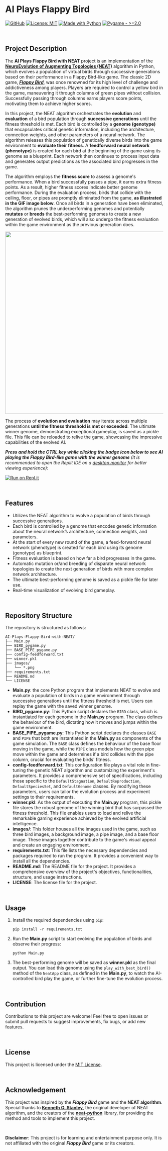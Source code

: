 # AI Plays Flappy Bird
[![GitHub](https://badgen.net/badge/icon/GitHub?icon=github&color=black&label)](https://github.com/MaxineXiong)
[![License: MIT](https://img.shields.io/badge/License-MIT-yellow.svg)](https://opensource.org/licenses/MIT)
[![Made with Python](https://img.shields.io/badge/Python->=3.6-blue?logo=python&logoColor=white)](https://www.python.org)
[![Pygame - >=2.0](https://img.shields.io/badge/Pygame->=2.0-ADFF2F)](https://www.pygame.org/docs/)

<br/>

## **Project Description**

The **AI Plays Flappy Bird with NEAT** project is an implementation of the **[NeuroEvolution of Augmenting Topologies (NEAT)](https://neat-python.readthedocs.io/en/latest/neat_overview.html)** algorithm in Python, which evolves a population of virtual birds through successive generations based on their performance in a Flappy Bird-like game. The classic 2D game, [***Flappy Bird***](https://flappybird.io/), was once renowned for its high level of challenge and addictiveness among players. Players are required to control a yellow bird in the game, maneuvering it through columns of green pipes without collision. Successfully passing through columns earns players score points, motivating them to achieve higher scores.

In this project, the NEAT algorithm orchestrates the **evolution** and **evaluation** of a bird population through **successive generations** until the fitness threshold is met. Each bird is controlled by a **genome (genotype)** that encapsulates critical genetic information, including the architecture, connection weights, and other parameters of a neural network. The algorithm releases this population of genetically diverse birds into the game environment to **evaluate their fitness**. A **feedforward neural network (phenotype)** is created for each bird at the beginning of the game using its genome as a blueprint. Each network then continues to process input data and generates output predictions as the associated bird progresses in the game. 

The algorithm employs the **fitness score** to assess a genome's performance. When a bird successfully passes a pipe, it earns extra fitness points. As a result, higher fitness scores indicate better genome performance. During the evaluation process, birds that collide with the ceiling, floor, or pipes are promptly eliminated from the game, **as illustrated in the GIF image below**. Once all birds in a generation have been eliminated, the algorithm prunes the underperforming genomes and potentially **mutates** or **breeds** the best-performing genomes to create a new generation of evolved birds, which will also undergo the fitness evaluation within the game environment as the previous generation does.

<p align="center">
  <img src="./images/demo.gif" height=580 />
</p>

The process of **evolution and evaluation** may iterate across multiple generations **until the fitness threshold is met or exceeded**. The ultimate winner genome, demonstrating exceptional gameplay, is saved as a pickle file. This file can be reloaded to relive the game, showcasing the impressive capabilities of the evolved AI.

_**Press and hold the CTRL key while clicking the badge icon below to see AI playing the Flappy Bird-like game with the winner genome** (It is recommended to open the Replit IDE on a <ins>desktop monitor</ins> for better viewing experience)_:

[![Run on Repl.it](https://replit.com/badge/github/MaxineXiong/AI-Plays-Flappy-Bird.git)](https://replit.com/@MaxineXiong/AI-Plays-Flappy-Bird?v=1)

<br/>


## **Features**

- Utilizes the NEAT algorithm to evolve a population of birds through successive generations.
- Each bird is controlled by a genome that encodes genetic information about the neural network’s architecture, connection weights, and parameters.
- At the start of every new round of the game, a feed-forward neural network (phenotype) is created for each bird using its genome (genotype) as blueprint.
- Fitness evaluation is based on how far a bird progresses in the game.
- Automatic mutation or/and breeding of disparate neural network topologies to create the next generation of birds with more complex network architecture.
- The ultimate best-performing genome is saved as a pickle file for later use.
- Real-time visualization of evolving bird gameplay.

<br/>

## **Repository Structure**

The repository is structured as follows:

```
AI-Plays-Flappy-Bird-with-NEAT/
├── Main.py
├── BIRD_pygame.py
├── BASE_PIPE_pygame.py
├── config-feedforward.txt
├── winner.pkl
├── images/
│   └── *.png
├── requirements.txt
├── README.md
└── LICENSE
```

- **Main.py**: the core Python program that implements NEAT to evolve and evaluate a population of birds in a game environment through successive generations until the fitness threshold is met. Users can replay the game with the saved winner genome.
- **BIRD_pygame.py**: This Python script declares the `BIRD` class, which is instantiated for each genome in the **Main.py** program. The class defines the behaviour of the bird, dictating how it moves and jumps within the game environment.
- **BASE_PIPE_pygame.py**: This Python script declares the classes `BASE` and `PIPE` that both are instantiated in the **Main.py** as components of the game simulation. The `BASE` class defines the behaviour of the base floor moving in the game, while the `PIPE` class models how the green pipe move within the game and determines if a bird collides with the pipe column, crucial for evaluating the birds' fitness.
- **config-feedforward.txt**: This configuration file plays a vital role in fine-tuning the genetic NEAT algorithm and customizing the experiment's parameters. It provides a comprehensive set of specifications, including those specific to the `DefaultStagnation`, `DefaultReproduction`, `DefaultSpeciesSet`, and `DefaultGenome` classes. By modifying these parameters, users can tailor the evolution process and experiment settings to their requirements.
- **winner.pkl**: As the output of executing the **Main.py** program, this pickle file stores the robust genome of the winning bird that has surpassed the fitness threshold. This file enables users to load and relive the remarkable gaming experience achieved by the evolved artificial intelligence.
- **images/**: This folder houses all the images used in the game, such as three bird images, a background image, a pipe image, and a base floor image. These images together contribute to the game's visual appeal and create an engaging environment.
- **requirements.txt**: This file lists the necessary dependencies and packages required to run the program. It provides a convenient way to install all the dependencies.
- **README.md**: The README file for the project. It provides a comprehensive overview of the project's objectives, functionalities, structure, and usage instructions.
- **LICENSE**: The license file for the project.

<br/>

## **Usage**

1. Install the required dependencies using `pip`:
    
    ```
    pip install -r requirements.txt
    ```
    
2. Run the **Main.py** script to start evolving the population of birds and observe their progress:
    
    ```
    python Main.py
    ```
    
3. The best-performing genome will be saved as **winner.pkl** as the final output. You can load this genome using the  `play_with_best_bird()` method of the `NeatApp` class, as defined in the **Main.py**, to watch the AI-controlled bird play the game, or further fine-tune the evolution process.

<br/>

## **Contribution**

Contributions to this project are welcome! Feel free to open issues or submit pull requests to suggest improvements, fix bugs, or add new features.

<br/>

## **License**

This project is licensed under the [MIT License](https://choosealicense.com/licenses/mit/).

<br/>

## **Acknowledgement**

This project was inspired by the ***Flappy Bird*** game and the **NEAT algorithm**. Special thanks to [**Kenneth O. Stanley**](https://scholar.google.se/citations?user=6Q6oO1MAAAAJ&hl=en), the original developer of NEAT algorithm, and the creators of the [**neat-python**](https://github.com/CodeReclaimers/neat-python.git) library, for providing the method and tools to implement this project.

<br/>

**Disclaimer**: This project is for learning and entertainment purpose only. It is not affiliated with the original ***Flappy Bird*** game or its creators.
